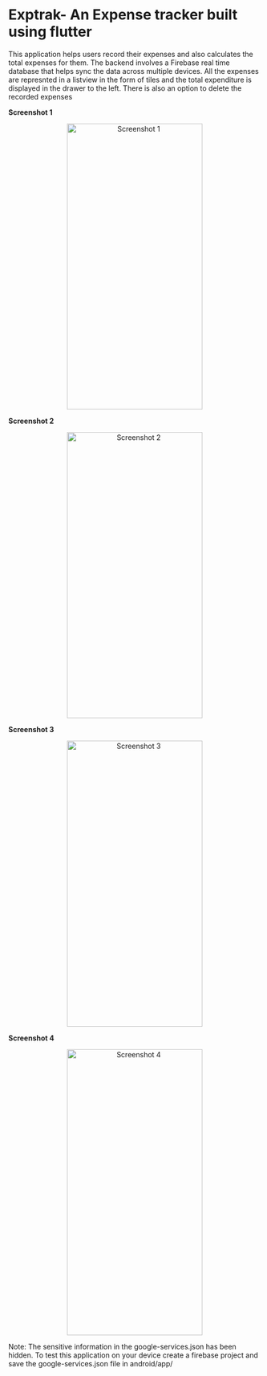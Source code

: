 # Exptrak- An Expense tracker built using flutter

This application helps users record their expenses and also calculates the total expenses for them.
The backend involves a Firebase real time database that helps sync the data across multiple devices.
All the expenses are represnted in a listview in the form of tiles and the total expenditure is displayed 
in the drawer to the left.
There is also an option to delete the recorded expenses

**Screenshot 1**
<p align="center">
<img src="https://user-images.githubusercontent.com/42675875/63034417-ee315500-bed6-11e9-8f42-43bbcda78378.png" width="270" height="570" title="Screenshot 1"> 
</p>

**Screenshot 2**
<p align="center">
<img src="https://user-images.githubusercontent.com/42675875/63034420-f12c4580-bed6-11e9-9ccd-f309e082e9c3.png" width="270" height="570" title="Screenshot 2">
</p>

**Screenshot 3**
<p align="center">
<img src="https://user-images.githubusercontent.com/42675875/63034428-f4273600-bed6-11e9-9fd1-9a11c946ac11.png" width="270" height="570" title="Screenshot 3"> 
</p>

**Screenshot 4**
<p align="center">
<img src="https://user-images.githubusercontent.com/42675875/63034444-fdb09e00-bed6-11e9-8986-443cf618fe64.png" width="270" height="570" title="Screenshot 4"> 
</p>


Note:
The sensitive information in the google-services.json has been hidden. To test this application on your device create a firebase project and save the google-services.json file in android/app/
